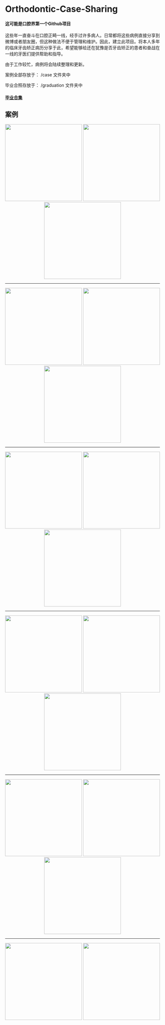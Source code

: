 # Orthodontic-Case-Sharing
####  这可能是口腔界第一个Github项目

这些年一直奋斗在口腔正畸一线，经手过许多病人。日常都将这些病例直接分享到微博或者朋友圈，但这种做法不便于管理和维护。因此，建立此项目。将本人多年的临床牙齿矫正病历分享于此，希望能够给还在犹豫是否牙齿矫正的患者和奋战在一线的牙医们提供帮助和指导。

由于工作较忙，病例将会陆续整理和更新。


案例全部存放于：  /case              文件夹中

毕业合照存放于：  /graduation    文件夹中

####   <a href="https://github.com/NajunNiu/Orthodontic-Case-Sharing/blob/master/GRA.md/">毕业合集</a> 

## 案例

<p align="center">
<img src="case/001.jpg" width="250px"/> 
<img src="case/002.jpg" width="250px"/> 
<img src="case/003.jpg" width="250px"/> 
</p>

---------------

<p align="center">
<img src="case/004.jpg" width="250px"/> 
<img src="case/005.jpg" width="250px"/> 
<img src="case/006.jpg" width="250px"/> 
</p>

---------------

<p align="center">
<img src="case/007.jpg" width="250px"/> 
<img src="case/008.jpg" width="250px"/> 
<img src="case/009.jpg" width="250px"/> 
</p>

---------------

<p align="center">
<img src="case/010.jpg" width="250px"/> 
<img src="case/011.jpg" width="250px"/> 
<img src="case/012.jpg" width="250px"/> 
</p>


---------------

<p align="center">
<img src="case/013.jpg" width="250px"/> 
<img src="case/014.jpg" width="250px"/> 
<img src="case/015.jpg" width="250px"/> 
</p>

---------------

<p align="center">
<img src="case/016.jpg" width="250px"/> 
<img src="case/017.jpg" width="250px"/> 
</p>
